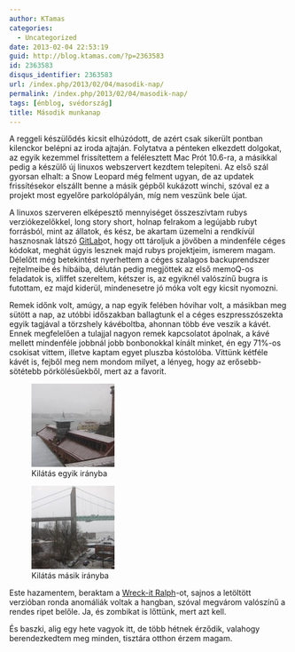 ```yaml
---
author: KTamas
categories:
  - Uncategorized
date: 2013-02-04 22:53:19
guid: http://blog.ktamas.com/?p=2363583
id: 2363583
disqus_identifier: 2363583
url: /index.php/2013/02/04/masodik-nap/
permalink: /index.php/2013/02/04/masodik-nap/
tags: [énblog, svédország]
title: Második munkanap
---
```


A reggeli készülődés kicsit elhúzódott, de azért csak sikerült pontban kilenckor belépni az iroda ajtaján. Folytatva a pénteken elkezdett dolgokat, az egyik kezemmel frissítettem a felélesztett Mac Prót 10.6-ra, a másikkal pedig a készülő új linuxos webszervert kezdtem telepíteni. Az első szál gyorsan elhalt: a Snow Leopard még felment ugyan, de az updatek frissítésekor elszállt benne a másik gépből kukázott winchi, szóval ez a projekt most egyelőre parkolópályán, míg nem veszünk bele újat.

A linuxos szerveren elképesztő mennyiséget összeszívtam rubys verziókezelőkkel, long story short, holnap felrakom a legújabb rubyt forrásból, mint az állatok, és kész, be akartam üzemelni a rendkívül hasznosnak látszó [GitLab](http://gitlab.org/)ot, hogy ott tároljuk a jövőben a mindenféle céges kódokat, meghát úgyis lesznek majd rubys projektjeim, ismerem magam. Délelőtt még betekintést nyerhettem a céges szalagos backuprendszer rejtelmeibe és hibáiba, délután pedig megjöttek az első memoQ-os feladatok is, xliffet szereltem, kétszer is, az egyiknél valószínű bugra is futottam, ez majd kiderül, mindenesetre jó móka volt egy kicsit nyomozni.

Remek időnk volt, amúgy, a nap egyik felében hóvihar volt, a másikban meg sütött a nap, az utóbbi időszakban ballagtunk el a céges eszpresszószekta egyik tagjával a törzshely kávéboltba, ahonnan több éve veszik a kávét. Ennek megfelelően a tulajjal nagyon remek kapcsolatot ápolnak, a kávé mellett mindenféle jobbnál jobb bonbonokkal kínált minket, én egy 71%-os csokisat vittem, illetve kaptam egyet pluszba kóstolóba. Vittünk kétféle kávét is, fejből meg nem mondom milyet, a lényeg, hogy az erősebb-sötétebb pörkölésűekből, mert az a favorit.

<div id='gallery-3' class='gallery galleryid-2363583 gallery-columns-2 gallery-size-thumbnail'>
  <figure class='gallery-item'> 
  
  <div class='gallery-icon landscape'>
    <a href='https://blog.ktamas.com/index.php/2013/02/04/masodik-nap/img_1037/'><img width="150" height="150" src="/wp-content/uploads/2013/02/IMG_1037-150x150.jpg" class="attachment-thumbnail size-thumbnail" alt="" aria-describedby="gallery-3-2363584" /></a>
  </div><figcaption class='wp-caption-text gallery-caption' id='gallery-3-2363584'> Kilátás egyik irányba </figcaption></figure><figure class='gallery-item'> 
  
  <div class='gallery-icon landscape'>
    <a href='https://blog.ktamas.com/index.php/2013/02/04/masodik-nap/img_1038/'><img width="150" height="150" src="/wp-content/uploads/2013/02/IMG_1038-150x150.jpg" class="attachment-thumbnail size-thumbnail" alt="" aria-describedby="gallery-3-2363585" /></a>
  </div><figcaption class='wp-caption-text gallery-caption' id='gallery-3-2363585'> Kilátás másik irányba </figcaption></figure>
</div>

Este hazamentem, beraktam a [Wreck-it Ralph](http://www.rottentomatoes.com/m/wreck_it_ralph/)-ot, sajnos a letöltött verzióban ronda anomáliák voltak a hangban, szóval megvárom valószínű a rendes ripet belőle. Ja, és zombikat is lőttünk, mert azt kell.

És baszki, alig egy hete vagyok itt, de több hétnek érződik, valahogy berendezkedtem meg minden, tisztára otthon érzem magam.

